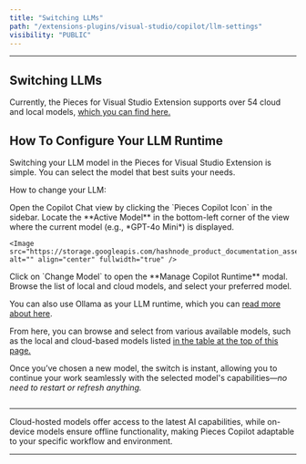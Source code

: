 ```yaml
---
title: "Switching LLMs"
path: "/extensions-plugins/visual-studio/copilot/llm-settings"
visibility: "PUBLIC"
---
```

***

## Switching LLMs

Currently, the Pieces for Visual Studio Extension supports over 54 cloud and local models, [which you can find here.](https://docs.pieces.app/products/large-language-models)

## How To Configure Your LLM Runtime

Switching your LLM model in the Pieces for Visual Studio Extension is simple. You can select the model that best suits your needs.

How to change your LLM:

<Steps>
  <Step title="Open the Copilot Chat View">
    Open the Copilot Chat view by clicking the `Pieces Copilot Icon` in the sidebar.
  </Step>

  <Step title="Locate the Active Model">
    Locate the **Active Model** in the bottom-left corner of the view where the current model (e.g., *GPT-4o Mini*) is displayed.

    <Image src="https://storage.googleapis.com/hashnode_product_documentation_assets/visual_studio_extension_assets/pieces_copilot/llm_settings/changing_active_model.gif" alt="" align="center" fullwidth="true" />
  </Step>

  <Step title="View the Models">
    Click on `Change Model` to open the **Manage Copilot Runtime** modal.
  </Step>

  <Step title="Choose your Desired Model">
    Browse the list of local and cloud models, and select your preferred model.
  </Step>
</Steps>

You can also use Ollama as your LLM runtime, which you can [read more about here](https://docs.pieces.app/products/core-dependencies/ollama).

From here, you can browse and select from various available models, such as the local and cloud-based models listed [in the table at the top of this page.](https://docs.pieces.app/products/extensions-plugins/visual-studio/configuration#supported-llms)

Once you’ve chosen a new model, the switch is instant, allowing you to continue your work seamlessly with the selected model's capabilities—*no need to restart or refresh anything.*

<Image src="https://storage.googleapis.com/hashnode_product_documentation_assets/visual_studio_extension_assets/pieces_copilot/llm_settings/showing_llms.gif" alt="" align="center" fullwidth="true" />

***

Cloud-hosted models offer access to the latest AI capabilities, while on-device models ensure offline functionality, making Pieces Copilot adaptable to your specific workflow and environment.

***
